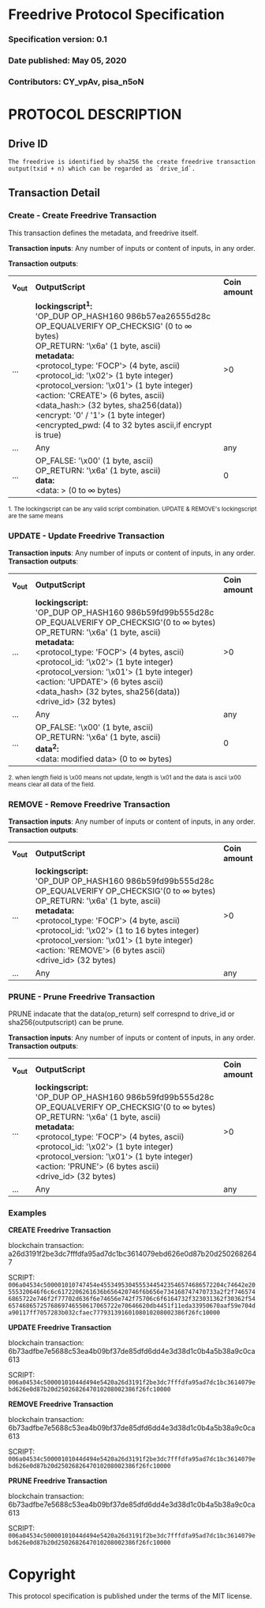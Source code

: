 # Freedrive Protocol Specification
### Specification version: 0.1
### Date published: May 05, 2020
### Contributors: CY_vpAv, pisa_n5oN

# PROTOCOL DESCRIPTION

## Drive ID
```
The freedrive is identified by sha256 the create freedrive transaction output(txid + n) which can be regarded as `drive_id`.
```

## Transaction Detail

### Create - Create Freedrive Transaction

This transaction defines the metadata, and freedrive itself. 

**Transaction inputs**: Any number of inputs or content of inputs, in any order.

**Transaction outputs**:
<table>
<tr>
  <td><b>v<sub>out</sub></b></td>
  <td><b>OutputScript </b></td>
  <td><b>Coin<br>amount </b></td>
</tr>
  <tr>
    <td>...</td>
   <td>
   <b>lockingscript<sup>1</sup>:</b><br/> 
   'OP_DUP OP_HASH160 986b57ea26555d28c OP_EQUALVERIFY OP_CHECKSIG' (0 to ∞ bytes)<br/>   
   OP_RETURN: '\x6a' (1 byte, ascii)<br/>
   <b>metadata:</b><br/>
   &lt;protocol_type: 'FOCP'&gt; (4 byte, ascii)<br/>
   &lt;protocol_id: '\x02'&gt; (1 byte integer)<br/>
   &lt;protocol_version: '\x01'&gt; (1 byte integer)<br/>
   &lt;action: 'CREATE'&gt; (6 bytes, ascii)<br/>
   &lt;data_hash:&gt; (32 bytes, sha256(data))<br/>
   &lt;encrypt: '0' / '1'&gt; (1 byte integer)<br/>
   &lt;encrypted_pwd: (4 to 32 bytes ascii,if encrypt is true)<br/>
   <td>>0</td>
  </tr>
  
  <tr>
    <td>...</td>
    <td>Any</td>
    <td>any</td>
  </tr>
  
  <tr>
    <td>...</td>
    <td>
    OP_FALSE: '\x00'  (1 byte, ascii)<br>
    OP_RETURN: '\x6a' (1 byte, ascii)<br>
    <b>data:</b><br/>
    &lt;data: &gt; (0 to ∞ bytes)<br/>
    </td>
    <td>0</td>
  </tr>
 
</table>

<sup>1. The lockingscript can be any valid script combination.  UPDATE & REMOVE's lockingscript are the same means</sup>   


### UPDATE - Update Freedrive Transaction
  
**Transaction inputs**: Any number of inputs or content of inputs, in any order.  
**Transaction outputs**:
<table>
<tr>
  <td><b>v<sub>out</sub></b></td>
  <td><b>OutputScript </b></td>
  <td><b>Coin</br>amount </b></td>
</tr>
  <tr>
  <td>...</td>
  <td>
   <b>lockingscript:</b><br/> 
   'OP_DUP OP_HASH160 986b59fd99b555d28c OP_EQUALVERIFY OP_CHECKSIG'(0 to ∞ bytes)<br/>   
   OP_RETURN: '\x6a' (1 byte, ascii)<br/>
   <b>metadata:</b><br/>
   &lt;protocol_type: 'FOCP'&gt; (4 bytes, ascii)<br/>
   &lt;protocol_id: '\x02'&gt; (1 byte integer)<br/>
   &lt;protocol_version: '\x01'&gt; (1 byte integer)<br/>
&lt;action: 'UPDATE'&gt; (6 bytes ascii)<BR>
&lt;data_hash&gt; (32 bytes, sha256(data))<BR>
&lt;drive_id&gt; (32 bytes)<BR>
  </td>
  <td>>0</td>
  </tr>

  <tr>
    <td>...</td>
    <td>Any</td>
    <td>any</td>
  </tr>

  <tr>
    <td>...</td>
    <td>
    OP_FALSE: '\x00'  (1 byte, ascii)<br>
    OP_RETURN: '\x6a' (1 byte, ascii)<br>
    <b>data<sup>2</sup>:</b><br/>
    &lt;data: modified data&gt; (0 to ∞ bytes)<br/>
    <td>0</td>
  </tr>

</table>

<sup>2. when length field is \x00 means not update,  length is \x01 and the data is ascii \x00 means clear all data of the field.</sup>


### REMOVE - Remove Freedrive Transaction

**Transaction inputs**: Any number of inputs or content of inputs, in any order.  
**Transaction outputs**:
<table>
<tr>
  <td><b>v<sub>out</sub></b></td>
  <td><b>OutputScript </b></td>
  <td><b>Coin</br>amount</b></td>
</tr>
  <tr>
  <td>...</td>
  <td>
  <b>lockingscript:</b><br/> 
  'OP_DUP OP_HASH160 986b59fd99b555d28c OP_EQUALVERIFY OP_CHECKSIG'(0 to ∞ bytes)<br/>   
   OP_RETURN: '\x6a' (1 byte, ascii)<br/>
   <b>metadata:</b><br/>
   &lt;protocol_type: 'FOCP'&gt; (4 byte, ascii)<br/>
   &lt;protocol_id: '\x02'&gt; (1 to 16 bytes integer)<br/>
   &lt;protocol_version: '\x01'&gt; (1 byte integer)<br/>   
&lt;action: 'REMOVE'&gt; (6 bytes ascii)<BR>
&lt;drive_id&gt; (32 bytes)<BR>
  </td>
  <td>>0</td>
  </tr>

  <tr>
    <td>...</td>
    <td>Any</td>
    <td>any</td>
  </tr>
</table>



### PRUNE - Prune Freedrive Transaction   
PRUNE indacate that the data(op_return) self correspnd to drive_id or sha256(outputscript) can be prune.  

**Transaction inputs**: Any number of inputs or content of inputs, in any order.  
**Transaction outputs**:
<table>
<tr>
  <td><b>v<sub>out</sub></b></td>
  <td><b>OutputScript </b></td>
  <td><b>Coin</br>amount </b></td>
</tr>
  <tr>
  <td>...</td>
  <td>
   <b>lockingscript:</b><br/> 
   'OP_DUP OP_HASH160 986b59fd99b555d28c OP_EQUALVERIFY OP_CHECKSIG'(0 to ∞ bytes)<br/>   
   OP_RETURN: '\x6a' (1 byte, ascii)<br/>
   <b>metadata:</b><br/>
   &lt;protocol_type: 'FOCP'&gt; (4 bytes, ascii)<br/>
   &lt;protocol_id: '\x02'&gt; (1 byte integer)<br/>
   &lt;protocol_version: '\x01'&gt; (1 byte integer)<br/>      
&lt;action: 'PRUNE'&gt; (6 bytes ascii)<BR>
&lt;drive_id&gt; (32 bytes)<BR>
  </td>
  <td>>0</td>
  </tr>

  <tr>
    <td>...</td>
    <td>Any</td>
    <td>any</td>
  </tr>
</table>




### Examples

**CREATE Freedrive Transaction**

blockchain transaction:  a26d3191f2be3dc7fffdfa95ad7dc1bc3614079ebd626e0d87b20d2502682647

SCRIPT: ``006a04534c500001010747454e45534953045553445423546574686572204c74642e20555320646f6c6c6172206261636b656420746f6b656e734168747470733a2f2f7465746865722e746f2f77702d636f6e74656e742f75706c6f6164732f323031362f30362f546574686572576869746550617065722e70646620db4451f11eda33950670aaf59e704da90117ff7057283b032cfaec77793139160108010208002386f26fc10000``

**UPDATE Freedrive Transaction**

blockchain transaction: 6b73adfbe7e5688c53ea4b09bf37de85dfd6dd4e3d38d1c0b4a5b38a9c0ca613

SCRIPT: ``006a04534c50000101044d494e5420a26d3191f2be3dc7fffdfa95ad7dc1bc3614079ebd626e0d87b20d2502682647010208002386f26fc10000``

**REMOVE Freedrive Transaction**

blockchain transaction: 6b73adfbe7e5688c53ea4b09bf37de85dfd6dd4e3d38d1c0b4a5b38a9c0ca613

SCRIPT: ``006a04534c50000101044d494e5420a26d3191f2be3dc7fffdfa95ad7dc1bc3614079ebd626e0d87b20d2502682647010208002386f26fc10000``

**PRUNE Freedrive Transaction**

blockchain transaction: 6b73adfbe7e5688c53ea4b09bf37de85dfd6dd4e3d38d1c0b4a5b38a9c0ca613

SCRIPT: ``006a04534c50000101044d494e5420a26d3191f2be3dc7fffdfa95ad7dc1bc3614079ebd626e0d87b20d2502682647010208002386f26fc10000``


# Copyright

This protocol specification is published under the terms of the MIT license.
